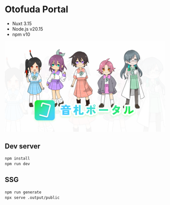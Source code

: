 # Otofuda Portal

- Nuxt 3.15
- Node.js v20.15
- npm v10

![Otofuda Portal](public/thumb.png)

## Dev server

```sh
npm install
npm run dev
```

## SSG

```sh
npm run generate
npx serve .output/public
```
